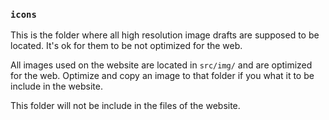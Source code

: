 ### `icons`

This is the folder where all high resolution image drafts are supposed to be located. It's ok for them to be not optimized for the web.

All images used on the website are located in `src/img/` and are optimized for the web. Optimize and copy an image to that folder if you what it to be include in the website.

This folder will not be include in the files of the website.
